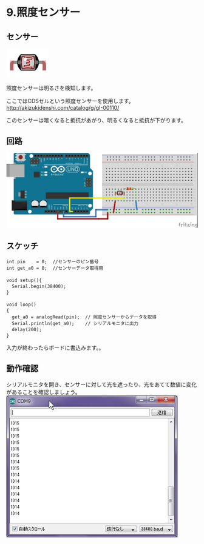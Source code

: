 # 9.照度センサー

## センサー

![](light1.jpg)

照度センサーは明るさを検知します。


ここではCDSセルという照度センサーを使用します。
<br>
http://akizukidenshi.com/catalog/g/gI-00110/

このセンサーは暗くなると抵抗があがり、明るくなると抵抗が下がります。

## 回路


![](light2.jpg)

## スケッチ

```
int pin    = 0;  //センサーのピン番号
int get_a0 = 0;  //センサーデータ取得用

void setup(){
  Serial.begin(38400);
}

void loop()                     
{
  get_a0 = analogRead(pin);  // 照度センサーからデータを取得
  Serial.println(get_a0);    // シリアルモニタに出力
  delay(200);
}
```

入力が終わったらボードに書込みます。。

## 動作確認

シリアルモニタを開き、センサーに対して光を遮ったり、光をあてて数値に変化があることを確認しましょう。
![](light3.jpg)